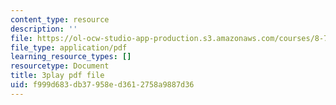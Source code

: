 ```yaml
---
content_type: resource
description: ''
file: https://ol-ocw-studio-app-production.s3.amazonaws.com/courses/8-701-introduction-to-nuclear-and-particle-physics-fall-2020/f999d683db37958ed3612758a9887d36_b5DKpnHXuUU.pdf
file_type: application/pdf
learning_resource_types: []
resourcetype: Document
title: 3play pdf file
uid: f999d683-db37-958e-d361-2758a9887d36
---
```

